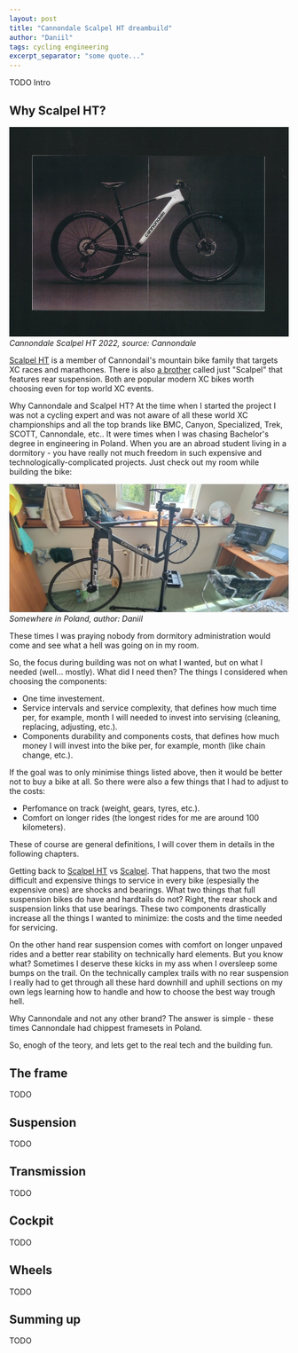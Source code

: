 ```yaml
---
layout: post
title: "Cannondale Scalpel HT dreambuild"
author: "Daniil"
tags: cycling engineering
excerpt_separator: "some quote..."
---
```


TODO Intro

## Why Scalpel HT?

![cannondale-scalpel-ht-si-2022](/assets/images/2025-07-05-scalpel-ht-building-story/cannondale-scalpel-ht-2022.jpg)
_Cannondale Scalpel HT 2022, source: Cannondale_

[Scalpel HT][scalpel-ht] is a member of Cannondail's mountain bike family that
targets XC races and marathones. There is also [a brother][scalpel] called just
"Scalpel" that features rear suspension. Both are popular modern XC bikes worth
choosing even for top world XC events.

Why Cannondale and Scalpel HT? At the time when I started the project I was not
a cycling expert and was not aware of all these world XC championships and all
the top brands like BMC, Canyon, Specialized, Trek, SCOTT, Cannondale, etc.. It
were times when I was chasing Bachelor's degree in engineering in Poland. When
you are an abroad student living in a dormitory - you have really not much
freedom in such expensive and technologically-complicated projects. Just check
out my room while building the bike:

![dorm-room-building-bike](/assets/images/2025-07-05-scalpel-ht-building-story/dorm-room-building-bike.jpg)
_Somewhere in Poland, author: Daniil_

These times I was praying nobody from dormitory administration would come and
see what a hell was going on in my room.

So, the focus during building was not on what I wanted, but on what I needed
(well... mostly). What did I need then? The things I considered when choosing
the components:

* One time investement.
* Service intervals and service complexity, that defines how much time per, for
  example, month I will needed to invest into servising (cleaning, replacing,
  adjusting, etc.).
* Components durability and components costs, that defines how much money I
  will invest into the bike per, for example, month (like chain change, etc.).

If the goal was to only minimise things listed above, then it would be better
not to buy a bike at all. So there were also a few things that I had to adjust
to the costs:

* Perfomance on track (weight, gears, tyres, etc.).
* Comfort on longer rides (the longest rides for me are around 100 kilometers).

These of course are general definitions, I will cover them in details in the
following chapters.

Getting back to [Scalpel HT](scalpel-ht) vs [Scalpel](scalpel). That happens,
that two the most difficult and expensive things to service in every bike
(espesially the expensive ones) are shocks and bearings. What two things that
full suspension bikes do have and hardtails do not? Right, the rear shock and
suspension links that use bearings. These two components drastically increase
all the things I wanted to minimize: the costs and the time needed for
servicing.

On the other hand rear suspension comes with comfort on longer unpaved rides and
a better rear stability on technically hard elements. But you know what?
Sometimes I deserve these kicks in my ass when I oversleep some bumps on the
trail. On the technically camplex trails with no rear suspension I really had to
get through all these hard downhill and uphill sections on my own legs learning
how to handle and how to choose the best way trough hell.

Why Cannondale and not any other brand? The answer is simple - these times
Cannondale had chippest framesets in Poland.

So, enogh of the teory, and lets get to the real tech and the building fun.

[scalpel-ht]: https://www.cannondale.com/en-eu/bikes/mountain/cross-country/scalpel-ht
[scalpel]: https://www.cannondale.com/en-eu/bikes/mountain/cross-country/scalpel

## The frame

TODO

## Suspension

TODO

## Transmission

TODO

## Cockpit

TODO

## Wheels

TODO

## Summing up

TODO
